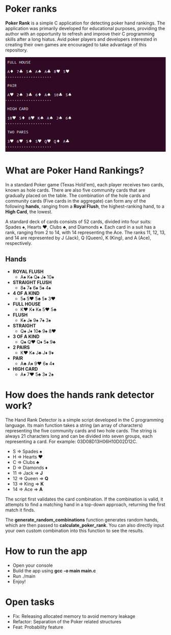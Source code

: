 # Poker ranks

**Poker Rank** is a simple C application for detecting poker hand rankings.
The application was primarily developed for educational purposes, providing the author with an opportunity to refresh and improve their C programming skills after a long hiatus. Avid poker players and developers interested in creating their own games are encouraged to take advantage of this repository.

![DEMO](https://github.com/shahrokni/poker_ranks/blob/master/demo/demo-1.png)

# What are Poker Hand Rankings?

In a standard Poker game (Texas Hold'em), each player receives two cards, known as hole cards. There are also five community cards that are gradually placed on the table. The combination of the hole cards and community cards (Five cards in the aggregate) can form any of the following **hands**, ranging from a **Royal Flush**, the highest-ranking hand, to a **High Card**, the lowest.

A standard deck of cards consists of 52 cards, divided into four suits: Spades ♠, Hearts ♥, Clubs ♣, and Diamonds ♦. Each card in a suit has a rank, ranging from 2 to 14, with 14 representing the Ace. The ranks 11, 12, 13, and 14 are represented by J (Jack), Q (Queen), K (King), and A (Ace), respectively.

## Hands

- **ROYAL FLUSH**
  - A♠ K♠ Q♠ J♠ 10♠
- **STRAIGHT FLUSH**
  - 8♠ 7♠ 6♠ 5♠ 4♠
- **4 OF A KIND**
  - 5♠ 5♥ 5♣ 5♦ 3♥
- **FULL HOUSE**
  - K♥ K♦ K♠ 5♥ 5♣
- **FLUSH**
  - K♠ J♠ 9♠ 7♠ 3♠
- **STRAIGHT**
  - Q♠ J♦ 10♣ 9♠ 8♥
- **3 OF A KIND**
  - Q♠ Q♥ Q♦ 5♠ 9♣
- **2 PAIRS**
  - K♥ K♠ J♣ J♦ 9♦
- **PAIR**
  - A♣ A♦ 9♥ 6♠ 4♦
- **HIGH CARD**
  - A♦ 7♥ 5♣ 3♦ 2♠

# How does the hands rank detector work?

The Hand Rank Detector is a simple script developed in the C programming language. Its main function takes a string (an array of characters) representing the five community cards and two hole cards. The string is always 21 characters long and can be divided into seven groups, each representing a card. For example: 03D08D13H06H10D02D12C.

- S => Spades ♠
- H => Hearts ♥
- C => Clubs ♣
- D => Diamonds ♦
- 11 => Jack => **J**
- 12 => Queen => **Q**
- 13 => King => **K**
- 14 => Ace => **A**

The script first validates the card combination. If the combination is valid, it attempts to find a matching hand in a top-down approach, returning the first match it finds.

The **generate_random_combinations** function generates random hands, which are then passed to **calculate_poker_rank**. You can also directly input your own custom combination into this function to see the results.

# How to run the app

- Open your console
- Build the app using **gcc -o main main.c**
- Run ./main
- Enjoy!

# Open tasks

- Fix: Releasing allocated memory to avoid memory leakage
- Refactor: Separation of the Poker related structures
- Feat: Probability feature
